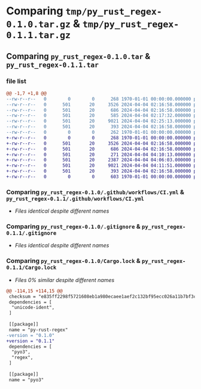 # Comparing `tmp/py_rust_regex-0.1.0.tar.gz` & `tmp/py_rust_regex-0.1.1.tar.gz`

## Comparing `py_rust_regex-0.1.0.tar` & `py_rust_regex-0.1.1.tar`

### file list

```diff
@@ -1,7 +1,8 @@
--rw-r--r--   0        0        0      268 1970-01-01 00:00:00.000000 py_rust_regex-0.1.0/Cargo.toml
--rw-r--r--   0      501       20     3526 2024-04-04 02:16:58.000000 py_rust_regex-0.1.0/.github/workflows/CI.yml
--rw-r--r--   0      501       20      686 2024-04-04 02:16:58.000000 py_rust_regex-0.1.0/.gitignore
--rw-r--r--   0      501       20      585 2024-04-04 02:17:32.000000 py_rust_regex-0.1.0/src/lib.rs
--rw-r--r--   0      501       20     9021 2024-04-04 02:25:13.000000 py_rust_regex-0.1.0/Cargo.lock
--rw-r--r--   0      501       20      393 2024-04-04 02:16:58.000000 py_rust_regex-0.1.0/pyproject.toml
--rw-r--r--   0        0        0      262 1970-01-01 00:00:00.000000 py_rust_regex-0.1.0/PKG-INFO
+-rw-r--r--   0        0        0      268 1970-01-01 00:00:00.000000 py_rust_regex-0.1.1/Cargo.toml
+-rw-r--r--   0      501       20     3526 2024-04-04 02:16:58.000000 py_rust_regex-0.1.1/.github/workflows/CI.yml
+-rw-r--r--   0      501       20      686 2024-04-04 02:16:58.000000 py_rust_regex-0.1.1/.gitignore
+-rw-r--r--   0      501       20      271 2024-04-04 04:10:13.000000 py_rust_regex-0.1.1/README.md
+-rw-r--r--   0      501       20     2387 2024-04-04 04:06:03.000000 py_rust_regex-0.1.1/src/lib.rs
+-rw-r--r--   0      501       20     9021 2024-04-04 04:11:51.000000 py_rust_regex-0.1.1/Cargo.lock
+-rw-r--r--   0      501       20      393 2024-04-04 02:16:58.000000 py_rust_regex-0.1.1/pyproject.toml
+-rw-r--r--   0        0        0      603 1970-01-01 00:00:00.000000 py_rust_regex-0.1.1/PKG-INFO
```

### Comparing `py_rust_regex-0.1.0/.github/workflows/CI.yml` & `py_rust_regex-0.1.1/.github/workflows/CI.yml`

 * *Files identical despite different names*

### Comparing `py_rust_regex-0.1.0/.gitignore` & `py_rust_regex-0.1.1/.gitignore`

 * *Files identical despite different names*

### Comparing `py_rust_regex-0.1.0/Cargo.lock` & `py_rust_regex-0.1.1/Cargo.lock`

 * *Files 0% similar despite different names*

```diff
@@ -114,15 +114,15 @@
 checksum = "e835ff2298f5721608eb1a980ecaee1aef2c132bf95ecc026a11b7bf3c01c02e"
 dependencies = [
  "unicode-ident",
 ]
 
 [[package]]
 name = "py-rust-regex"
-version = "0.1.0"
+version = "0.1.1"
 dependencies = [
  "pyo3",
  "regex",
 ]
 
 [[package]]
 name = "pyo3"
```

